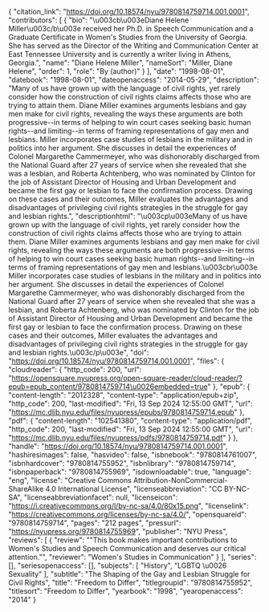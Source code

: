{
   "citation_link": "https://doi.org/10.18574/nyu/9780814759714.001.0001",
   "contributors": [
     {
       "bio": "\u003cb\u003eDiane Helene Miller\u003c/b\u003e received her Ph.D. in Speech Communication and a Graduate Certificate in Women's Studies from the University of Georgia. She has served as the Director of the Writing and Communication Center at East Tennessee University and is currently a writer living in Athens, Georgia.",
       "name": "Diane Helene Miller",
       "nameSort": "Miller, Diane Helene",
       "order": 1,
       "role": "By (author)"
     }
   ],
   "date": "1998-08-01",
   "datebook": "1998-08-01",
   "dateopenaccess": "2014-05-29",
   "description": "Many of us have grown up with the language of civil rights, yet rarely consider how the construction of civil rights claims affects those who are trying to attain them. Diane Miller examines arguments lesbians and gay men make for civil rights, revealing the ways these arguments are both progressive--in terms of helping to win court cases seeking basic human rights--and limiting--in terms of framing representations of gay men and lesbians. Miller incorporates case studies of lesbians in the military and in politics into her argument.  She discusses in detail the experiences of Colonel Margarethe Cammermeyer, who was dishonorably discharged from the National Guard after 27 years of service when she revealed that she was a lesbian, and Roberta Achtenberg, who was nominated by Clinton for the job of Assistant Director of Housing and Urban Development and became the first gay or lesbian to face the confirmation process.  Drawing on these cases and their outcomes, Miller evaluates the advantages and disadvantages of privileging civil rights strategies in the struggle for gay and lesbian rights.",
   "descriptionhtml": "\u003cp\u003eMany of us have grown up with the language of civil rights, yet rarely consider how the construction of civil rights claims affects those who are trying to attain them. Diane Miller examines arguments lesbians and gay men make for civil rights, revealing the ways these arguments are both progressive--in terms of helping to win court cases seeking basic human rights--and limiting--in terms of framing representations of gay men and lesbians.\u003cbr\u003e Miller incorporates case studies of lesbians in the military and in politics into her argument.  She discusses in detail the experiences of Colonel Margarethe Cammermeyer, who was dishonorably discharged from the National Guard after 27 years of service when she revealed that she was a lesbian, and Roberta Achtenberg, who was nominated by Clinton for the job of Assistant Director of Housing and Urban Development and became the first gay or lesbian to face the confirmation process.  Drawing on these cases and their outcomes, Miller evaluates the advantages and disadvantages of privileging civil rights strategies in the struggle for gay and lesbian rights.\u003c/p\u003e",
   "doi": "https://doi.org/10.18574/nyu/9780814759714.001.0001",
   "files": {
     "cloudreader": {
       "http_code": 200,
       "url": "https://opensquare.nyupress.org/open-square-reader/cloud-reader/?epub=epub_content/9780814759714\u0026embedded=true"
     },
     "epub": {
       "content-length": "2012328",
       "content-type": "application/epub+zip",
       "http_code": 200,
       "last-modified": "Fri, 13 Sep 2024 12:55:00 GMT",
       "url": "https://mc.dlib.nyu.edu/files/nyupress/epubs/9780814759714.epub"
     },
     "pdf": {
       "content-length": "102541380",
       "content-type": "application/pdf",
       "http_code": 200,
       "last-modified": "Fri, 13 Sep 2024 12:55:00 GMT",
       "url": "https://mc.dlib.nyu.edu/files/nyupress/pdfs/9780814759714.pdf"
     }
   },
   "handle": "https://doi.org/10.18574/nyu/9780814759714.001.0001",
   "hashiresimages": false,
   "hasvideo": false,
   "isbnebook": "9780814761007",
   "isbnhardcover": "9780814755952",
   "isbnlibrary": "9780814759714",
   "isbnpaperback": "9780814755969",
   "isdownloadable": true,
   "language": "eng",
   "license": "Creative Commons Attribution-NonCommercial-ShareAlike 4.0 International License",
   "licenseabbreviation": "CC BY-NC-SA",
   "licenseabbreviationfacet": null,
   "licenseicon": "https://i.creativecommons.org/l/by-nc-sa/4.0/80x15.png",
   "licenselink": "https://creativecommons.org/licenses/by-nc-sa/4.0/",
   "opensquareid": "9780814759714",
   "pages": "212 pages",
   "pressurl": "https://nyupress.org/9780814755969",
   "publisher": "NYU Press",
   "reviews": [
     {
       "review": "\"This book makes important contributions to Women's Studies and Speech Communication and deserves our critical attention.\"",
       "reviewer": "Women's Studies in Communication"
     }
   ],
   "series": [],
   "seriesopenaccess": [],
   "subjects": [
     "History",
     "LGBTQ \u0026 Sexuality"
   ],
   "subtitle": "The Shaping of the Gay and Lesbian Struggle for Civil Rights",
   "title": "Freedom to Differ",
   "titlegroupid": "9780814755952",
   "titlesort": "Freedom to Differ",
   "yearbook": "1998",
   "yearopenaccess": "2014"
 }
